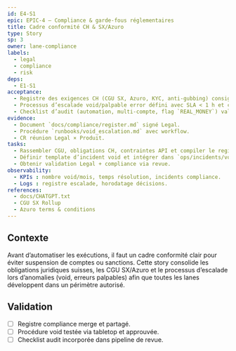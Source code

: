 ```yaml
---
id: E4-S1
epic: EPIC-4 — Compliance & garde-fous réglementaires
title: Cadre conformité CH & SX/Azuro
type: Story
sp: 3
owner: lane-compliance
labels:
  - legal
  - compliance
  - risk
deps:
  - E1-S1
acceptance:
  - Registre des exigences CH (CGU SX, Azuro, KYC, anti-gubbing) consigné dans `docs/compliance/register.md`, incluant liste blanche protocoles/ligues autorisées et rappel interdiction bridge/in-play.
  - Processus d’escalade void/palpable error défini avec SLA < 1 h et contacts listés, intégrant safe-stop & drain propre.
  - Checklist d’audit (automation, multi-compte, flag `REAL_MONEY`) validée par Legal et partagée avec ops.
evidence:
  - Document `docs/compliance/register.md` signé Legal.
  - Procédure `runbooks/void_escalation.md` avec workflow.
  - CR réunion Legal × Produit.
tasks:
  - Rassembler CGU, obligations CH, contraintes API et compiler le registre.
  - Définir template d’incident void et intégrer dans `ops/incidents/void_template.md`.
  - Obtenir validation Legal + compliance via revue.
observability:
  - KPIs : nombre void/mois, temps résolution, incidents compliance.
  - Logs : registre escalade, horodatage décisions.
references:
  - docs/CHATGPT.txt
  - CGU SX Rollup
  - Azuro terms & conditions
---
```


## Contexte
Avant d’automatiser les exécutions, il faut un cadre conformité clair pour éviter suspension de comptes ou sanctions. Cette story consolide les obligations juridiques suisses, les CGU SX/Azuro et le processus d’escalade lors d’anomalies (void, erreurs palpables) afin que toutes les lanes développent dans un périmètre autorisé.

## Validation
- [ ] Registre compliance merge et partagé.
- [ ] Procédure void testée via tabletop et approuvée.
- [ ] Checklist audit incorporée dans pipeline de revue.
